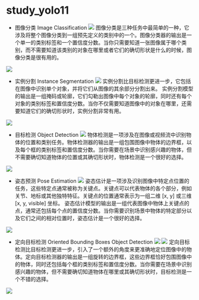 # study_yolo11

- 图像分类 Image Classification
![](https://github.com/ultralytics/docs/releases/download/0/image-classification-examples.avif)
图像分类是三种任务中最简单的一种，它涉及将整个图像分类到一组预先定义的类别中的一个。图像分类器的输出是一个单一的类别标签和一个置信度分数。当你只需要知道一张图像属于哪个类别，而不需要知道该类别的对象在哪里或者它们的确切形状是什么的时候，图像分类是很有用的。

![](https://github.com/jaybee520/study_yolo11/blob/main/runs/classify/predict/image0.jpg)


 - 实例分割 Instance Segmentation
![](https://github.com/ultralytics/docs/releases/download/0/instance-segmentation-examples.avif)
实例分割比目标检测更进一步，它包括在图像中识别单个对象，并将它们从图像的其余部分分割出来。
实例分割模型的输出是一组掩码或轮廓，它们勾勒出图像中每个对象的轮廓，同时还有每个对象的类别标签和置信度分数。当你不仅需要知道图像中的对象在哪里，还需要知道它们的确切形状时，实例分割非常有用。

![](https://github.com/jaybee520/study_yolo11/blob/main/runs/segment/predict/image0.jpg)


 - 目标检测 Object Detection
![](https://github.com/ultralytics/docs/releases/download/0/object-detection-examples.avif)
物体检测是一项涉及在图像或视频流中识别物体的位置和类别任务。物体检测器的输出是一组包围图像中物体的边界框，以及每个框的类别标签和置信度分数。当你需要在场景中识别感兴趣的物体，但不需要确切知道物体的位置或其确切形状时，物体检测是一个很好的选择。

![](https://github.com/jaybee520/study_yolo11/blob/main/runs/detect/predict/image0.jpg)



 - 姿态预测 Pose Estimation
![](https://github.com/ultralytics/docs/releases/download/0/pose-estimation-examples.avif)
姿态估计是一项涉及识别图像中特定点位置的任务，这些特定点通常被称为关键点。关键点可以代表物体的各个部分，例如关节、地标或其他独特特征。关键点的位置通常表示为一组二维 [x, y] 或三维 [x, y, visible] 坐标。
姿态估计模型的输出是一组代表图像中物体上关键点的点，通常还包括每个点的置信度分数。当你需要识别场景中物体的特定部分以及它们之间的相对位置时，姿态估计是一个很好的选择。

![](https://github.com/jaybee520/study_yolo11/blob/main/runs/pose/predict/image0.jpg)



 - 定向目标检测 Oriented Bounding Boxes Object Detection
![](https://github.com/ultralytics/docs/releases/download/0/ships-detection-using-obb.avif)
![](https://github.com/ultralytics/docs/releases/download/0/vehicle-detection-using-obb.avif)
定向目标检测比目标检测更进一步，引入了一个额外的角度来更准确地定位图像中的物体。定向目标检测器的输出是一组旋转的边界框，这些边界框恰好包围图像中的物体，同时还包括每个框的类别标签和置信度分数。当你需要在场景中识别感兴趣的物体，但不需要确切知道物体在哪里或其确切形状时，目标检测是一个不错的选择。

![](https://github.com/jaybee520/study_yolo11/blob/main/runs/obb/predict/image0.jpg)